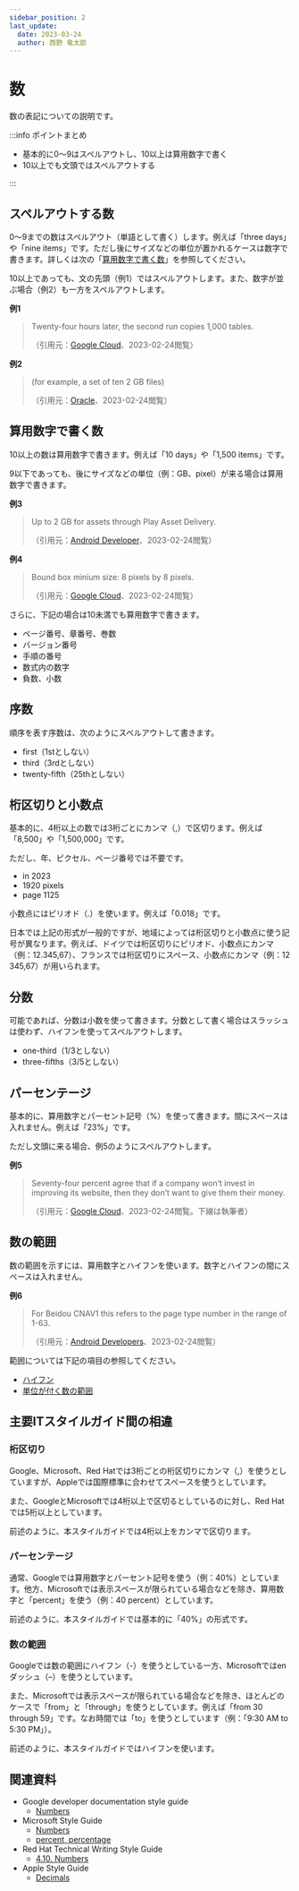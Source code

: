 ```yaml
---
sidebar_position: 2
last_update:
  date: 2023-03-24
  author: 西野 竜太郎
---
```


# 数

数の表記についての説明です。

:::info ポイントまとめ

- 基本的に0〜9はスペルアウトし、10以上は算用数字で書く
- 10以上でも文頭ではスペルアウトする

:::

## スペルアウトする数

0〜9までの数はスペルアウト（単語として書く）します。例えば「three days」や「nine items」です。ただし後にサイズなどの単位が置かれるケースは数字で書きます。詳しくは次の「[算用数字で書く数](numbers.md#算用数字で書く数)」を参照してください。

10以上であっても、文の先頭（例1）ではスペルアウトします。また、数字が並ぶ場合（例2）も一方をスペルアウトします。

**例1**

> Twenty-four hours later, the second run copies 1,000 tables.
>
> （引用元：[Google Cloud](https://cloud.google.com/bigquery/quotas)、2023-02-24閲覧）

**例2**

> (for example, a set of ten 2 GB files)
>
> （引用元：[Oracle](https://docs.oracle.com/en/database/other-databases/essbase/19.3/essdm/using-parallel-data-load.html)、2023-02-24閲覧）

## 算用数字で書く数

10以上の数は算用数字で書きます。例えば「10 days」や「1,500 items」です。

9以下であっても、後にサイズなどの単位（例：GB、pixel）が来る場合は算用数字で書きます。

**例3**

> Up to 2 GB for assets through Play Asset Delivery. 
>
> （引用元：[Android Developer](https://developer.android.com/games/playgames/publish-deploy)、2023-02-24閲覧）

**例4**

> Bound box minium size: 8 pixels by 8 pixels.
>
> （引用元：[Google Cloud](https://cloud.google.com/vertex-ai/docs/image-data/object-detection/prepare-data)、2023-02-24閲覧）

さらに、下記の場合は10未満でも算用数字で書きます。

- ページ番号、章番号、巻数
- バージョン番号
- 手順の番号
- 数式内の数字
- 負数、小数

## 序数

順序を表す序数は、次のようにスペルアウトして書きます。

- first（1stとしない）
- third（3rdとしない）
- twenty-fifth（25thとしない）

## 桁区切りと小数点

基本的に、4桁以上の数では3桁ごとにカンマ（,）で区切ります。例えば「8,500」や「1,500,000」です。

ただし、年、ピクセル、ページ番号では不要です。

- in 2023
- 1920 pixels
- page 1125

小数点にはピリオド（.）を使います。例えば「0.018」です。

日本では上記の形式が一般的ですが、地域によっては桁区切りと小数点に使う記号が異なります。例えば、ドイツでは桁区切りにピリオド、小数点にカンマ（例：12.345,67）、フランスでは桁区切りにスペース、小数点にカンマ（例：12 345,67）が用いられます。

## 分数

可能であれば、分数は小数を使って書きます。分数として書く場合はスラッシュは使わず、ハイフンを使ってスペルアウトします。

- one-third（1/3としない）
- three-fifths（3/5としない）

## パーセンテージ

基本的に、算用数字とパーセント記号（%）を使って書きます。間にスペースは入れません。例えば「23%」です。

ただし文頭に来る場合、例5のようにスペルアウトします。

**例5**

> Seventy-four percent agree that if a company won’t invest in improving its website, then they don’t want to give them their money.
>
> （引用元：[Google Cloud](https://cloud.google.com/blog/topics/retail/search-abandonment-impacts-retail-sales-brand-loyalty?hl=en)、2023-02-24閲覧。下線は執筆者）

## 数の範囲

数の範囲を示すには、算用数字とハイフンを使います。数字とハイフンの間にスペースは入れません。

**例6**

> For Beidou CNAV1 this refers to the page type number in the range of 1-63. 
>
> （引用元：[Android Developers](https://developer.android.com/reference/android/location/GnssNavigationMessage)、2023-02-24閲覧）

範囲については下記の項目の参照してください。

- [ハイフン](../punctuation-symbol/hyphens.md)
- [単位が付く数の範囲](units-of-measure.md#単位が付く数の範囲)

## 主要ITスタイルガイド間の相違

### 桁区切り

Google、Microsoft、Red Hatでは3桁ごとの桁区切りにカンマ（,）を使うとしていますが、Appleでは国際標準に合わせてスペースを使うとしています。

また、GoogleとMicrosoftでは4桁以上で区切るとしているのに対し、Red Hatでは5桁以上としています。

前述のように、本スタイルガイドでは4桁以上をカンマで区切ります。

### パーセンテージ

通常、Googleでは算用数字とパーセント記号を使う（例：40%）としています。他方、Microsoftでは表示スペースが限られている場合などを除き、算用数字と「percent」を使う（例：40 percent）としています。

前述のように、本スタイルガイドでは基本的に「40%」の形式です。

### 数の範囲

Googleでは数の範囲にハイフン（-）を使うとしている一方、Microsoftではenダッシュ（–）を使うとしています。

また、Microsoftでは表示スペースが限られている場合などを除き、ほとんどのケースで「from」と「through」を使うとしています。例えば「from 30 through 59」です。なお時間では「to」を使うとしています（例：「9:30 AM to 5:30 PM」）。

前述のように、本スタイルガイドではハイフンを使います。

## 関連資料

- Google developer documentation style guide
    - [Numbers](https://developers.google.com/style/numbers)
- Microsoft Style Guide
    - [Numbers](https://learn.microsoft.com/en-us/style-guide/numbers)
    - [percent, percentage](https://learn.microsoft.com/en-us/style-guide/a-z-word-list-term-collections/p/percent-percentage)
- Red Hat Technical Writing Style Guide
    - [4.10. Numbers](https://stylepedia.net/style/6.0/#numbers)
- Apple Style Guide
    - [Decimals](https://support.apple.com/ja-jp/guide/applestyleguide/apsg1ff68b7e/web)